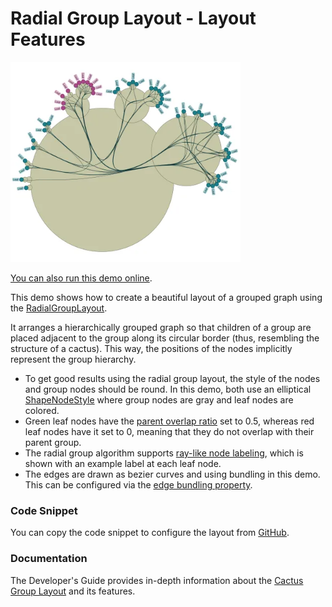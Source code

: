 <!--
 //////////////////////////////////////////////////////////////////////////////
 // @license
 // This file is part of yFiles for HTML.
 // Use is subject to license terms.
 //
 // Copyright (c) by yWorks GmbH, Vor dem Kreuzberg 28,
 // 72070 Tuebingen, Germany. All rights reserved.
 //
 //////////////////////////////////////////////////////////////////////////////
-->
# Radial Group Layout - Layout Features

<img src="../../../doc/demo-thumbnails/layout-radial-group-layout.webp" alt="demo-thumbnail" height="320"/>

[You can also run this demo online](https://www.yworks.com/demos/layout-features/radial-group/).

This demo shows how to create a beautiful layout of a grouped graph using the [RadialGroupLayout](https://docs.yworks.com/yfileshtml/#/api/RadialGroupLayout).

It arranges a hierarchically grouped graph so that children of a group are placed adjacent to the group along its circular border (thus, resembling the structure of a cactus). This way, the positions of the nodes implicitly represent the group hierarchy.

- To get good results using the radial group layout, the style of the nodes and group nodes should be round. In this demo, both use an elliptical [ShapeNodeStyle](https://docs.yworks.com/yfileshtml/#/api/ShapeNodeStyle) where group nodes are gray and leaf nodes are colored.
- Green leaf nodes have the [parent overlap ratio](https://docs.yworks.com/yfileshtml/#/api/RadialGroupLayoutData#parentOverlapRatio) set to 0.5, whereas red leaf nodes have it set to 0, meaning that they do not overlap with their parent group.
- The radial group algorithm supports [ray-like node labeling](https://docs.yworks.com/yfileshtml/#/api/NodeLabelingPolicy#RAY_LIKE_LEAVES), which is shown with an example label at each leaf node.
- The edges are drawn as bezier curves and using bundling in this demo. This can be configured via the [edge bundling property](https://docs.yworks.com/yfileshtml/#/api/RadialGroupLayout#edgeBundling).

### Code Snippet

You can copy the code snippet to configure the layout from [GitHub](https://github.com/yWorks/yfiles-for-html-demos/blob/master/demos/layout-features/radial-group/RadialGroup.ts).

### Documentation

The Developer's Guide provides in-depth information about the [Cactus Group Layout](https://docs.yworks.com/yfileshtml/#/dguide/cactus_group_layout) and its features.
